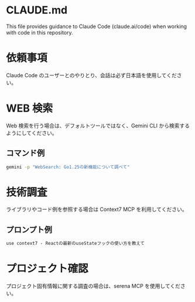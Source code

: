 # CLAUDE.md

This file provides guidance to Claude Code (claude.ai/code) when working with code in this repository.

# 依頼事項

Claude Code のユーザーとのやりとり、会話は必ず日本語を使用してください。

# WEB 検索

Web 検索を行う場合は、デフォルトツールではなく、Gemini CLI から検索するようにしてください。

## コマンド例

```bash
gemini -p "WebSearch: Go1.25の新機能について調べて"
```

# 技術調査

ライブラリやコード例を参照する場合は Context7 MCP を利用してください。

## プロンプト例

```txt
use context7 - Reactの最新のuseStateフックの使い方を教えて
```

# プロジェクト確認

プロジェクト固有情報に関する調査の場合は、serena MCP を使用してください。
